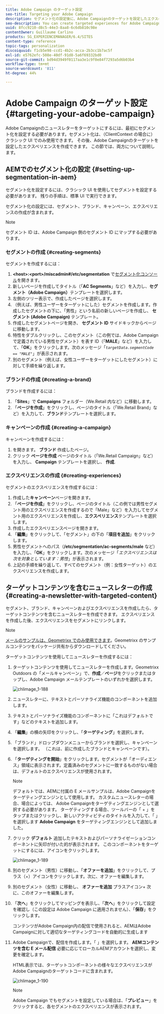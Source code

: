 ```yaml
---
title: Adobe Campaign のターゲット設定
seo-title: Targeting your Adobe Campaign
description: セグメント化の設定後に、Adobe Campaignのターゲットを設定したエクスペリエンスを作成できます
seo-description: You can create targeted experiences for Adobe Campaign after setting up segmentation
uuid: 8fcc9210-d8c5-44e3-8aa8-6c6db810c98e
contentOwner: Guillaume Carlino
products: SG_EXPERIENCEMANAGER/6.4/SITES
content-type: reference
topic-tags: personalization
discoiquuid: f1cb5e98-ccd1-4b2c-acca-2b3cc1b7ac5f
exl-id: e5762efc-508e-40df-91d8-5a6f69332bd0
source-git-commit: bd94d3949f0117aa3e1c9f0e84f7293a5d6b03b4
workflow-type: tm+mt
source-wordcount: '811'
ht-degree: 44%

---
```


# Adobe Campaign のターゲット設定 {#targeting-your-adobe-campaign}

Adobe Campaignのニュースレターをターゲットにするには、最初にセグメント化を設定する必要があります。セグメント化は、（ClientContext の場合に）クラシック UI でのみ使用できます。 その後、Adobe Campaignのターゲットを設定したエクスペリエンスを作成できます。 この節では、両方について説明します。

## AEMでのセグメント化の設定 {#setting-up-segmentation-in-aem}

セグメント化を設定するには、クラシック UI を使用してセグメントを設定する必要があります。 残りの手順は、標準 UI で実行できます。

セグメント化の設定には、セグメント、ブランド、キャンペーン、エクスペリエンスの作成が含まれます。

>[!NOTE]
>
>セグメント ID は、Adobe Campaign 側のセグメント ID にマップする必要があります。

### セグメントの作成 {#creating-segments}

セグメントを作成するには：

1. **&lt;host>:&lt;port>/miscadmin#/etc/segmentation** で[セグメント化コンソール](http://localhost:4502/miscadmin#/etc/segmentation)を開きます。
1. 新しいページを作成してタイトル（「**AC Segments**」など）を入力し、**セグメント（Adobe Campaign）**&#x200B;テンプレートを選択します。
1. 左側のツリー表示で、作成したページを選択します。
1. （例えば、男性ユーザーをターゲットにした）セグメントを作成します。作成したセグメントの下に、「男性」という名前の新しいページを作成し、 **セグメント (Adobe Campaign)** テンプレート。
1. 作成したセグメントページを開き、 **セグメント ID** サイドキックからページに移動します。
1. 特性をダブルクリックし、このセグメント（この例では、Adobe Campaign で定義されている男性セグメント）を表す ID（「**MALE**」など）を入力して、「**OK**」をクリックします。次のメッセージ「*`targetData.segmentCode == "MALE"`*」が表示されます。
1. 別のセグメント（例えば、女性ユーザーをターゲットにしたセグメント）に対して手順を繰り返します。

### ブランドの作成 {#creating-a-brand}

ブランドを作成するには：

1. 「**Sites**」で **Campaigns** フォルダー（We.Retail 内など）に移動します。
1. 「**ページを作成**」をクリックし、ページのタイトル（「We.Retail Brand」など）を入力して、**ブランド**&#x200B;テンプレートを選択します。

### キャンペーンの作成 {#creating-a-campaign}

キャンペーンを作成するには：

1. を開きます。 **ブランド** 作成したページ。
1. クリック **ページを作成** ページのタイトル（「We.Retail Campaign」など）を入力し、 **Campaign** テンプレートを選択し、 **作成**.

### エクスペリエンスの作成 {#creating-experiences}

セグメントのエクスペリエンスを作成するには：

1. 作成した&#x200B;**キャンペーン**&#x200B;ページを開きます。
1. 「**ページを作成**」をクリックし、ページのタイトル（この例では男性セグメント用のエクスペリエンスを作成するので「Male」など）を入力してセグメント用のエクスペリエンスを作成し、**エクスペリエンス**&#x200B;テンプレートを選択します。
1. 作成したエクスペリエンスページを開きます。
1. 「**編集**」をクリックして、「セグメント」の下の「**項目を追加**」をクリックします。
1. 男性セグメントへのパス（**/etc/segmentation/ac-segments/male** など）を入力し、「**OK**」をクリックします。次のメッセージ「*エクスペリエンスは次を対象としています：男性*」が表示されます。
1. 上記の手順を繰り返して、すべてのセグメント（例：女性ターゲット）のエクスペリエンスを作成します。

## ターゲットコンテンツを含むニュースレターの作成 {#creating-a-newsletter-with-targeted-content}

セグメント、ブランド、キャンペーンおよびエクスペリエンスを作成したら、ターゲットコンテンツを含むニュースレターを作成できます。 エクスペリエンスを作成した後、エクスペリエンスをセグメントにリンクします。

>[!NOTE]
>
>[メールのサンプルは、Geometrixx でのみ使用できます](/help/sites-developing/we-retail.md)。Geometrixx のサンプルコンテンツをパッケージ共有からダウンロードしてください。

ターゲットコンテンツを使用してニュースレターを作成するには：

1. ターゲットコンテンツを使用してニュースレターを作成します。Geometrixx Outdoors の「メールキャンペーン」で、**作成**／**ページ**&#x200B;をクリックまたはタップし、Adobe Campaign メールテンプレートのいずれかを選択します。

   ![chlimage_1-188](assets/chlimage_1-188.png)

1. ニュースレターに、テキストとパーソナライズ機能のコンポーネントを追加します。
1. テキストとパーソナライズ機能のコンポーネントに「これはデフォルトです」などのテキストを追加します。
1. 「**編集**」の横の矢印をクリックし、「**ターゲティング**」を選択します。
1. 「ブランド」ドロップダウンメニューからブランドを選択し、キャンペーンを選択します。 （これは、前に作成したブランドとキャンペーンです）。
1. 「**ターゲティングを開始**」をクリックします。セグメントが「オーディエンス」領域に表示されます。定義済みのセグメントに一致するものがない場合は、デフォルトのエクスペリエンスが使用されます。

   >[!NOTE]
   >
   >デフォルトでは、AEMに付属の E メールサンプルは、Adobe Campaignをターゲティングエンジンとして使用します。 カスタムニュースレターの場合、場合によっては、 Adobe Campaignをターゲティングエンジンとして選択する必要があります。 ターゲティングする場合、ツールバーの「 + 」をタップまたはクリックし、新しいアクティビティのタイトルを入力して、「 」を選択します **Adobe Campaign** をターゲティングエンジンとして追加しました。

1. クリック **デフォルト** 追加したテキストおよびパーソナライゼーションコンポーネントに矢印が付いた的が表示されます。 このコンポーネントをターゲットにするには、アイコンをクリックします。

   ![chlimage_1-189](assets/chlimage_1-189.png)

1. 別のセグメント（男性）に移動し、「**オファーを追加**」をクリックして、プラス（+）アイコンをクリックします。次に、オファーを編集します。
1. 別のセグメント（女性）に移動し、 **オファーを追加** プラスアイコン+ 次に、このオファーを編集します。
1. 「**次へ**」をクリックしてマッピングを表示し、「**次へ**」をクリックして設定を確認し（この設定は Adobe Campaign に適用されません）、「**保存**」をクリックします。

   コンテンツがAdobe Campaign内の配信で使用されると、AEMはAdobe Campaignに対して適切なターゲティングコードを自動的に生成します

1. Adobe Campaignで、配信を作成します。「 」を選択します。 **AEMコンテンツを含む E メール配信** 必要に応じてローカルAEMアカウントを選択し、変更を確定します。

   HTML表示では、ターゲットコンポーネントの様々なエクスペリエンスがAdobe Campaignのターゲットコードに含まれます。

   ![chlimage_1-190](assets/chlimage_1-190.png)

   >[!NOTE]
   >
   >Adobe Campaign でもセグメントを設定している場合は、「**プレビュー**」をクリックすると、各セグメントのエクスペリエンスが表示されます。
